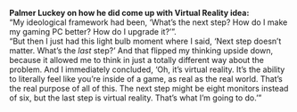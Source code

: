 
**Palmer Luckey on how he did come up with Virtual Reality idea:**  
“My ideological framework had been, ‘What’s the next step? How do I make my gaming PC better? How do I upgrade it?’”.  
“But then I just had this light bulb moment where I said, ‘Next step doesn’t matter. What’s the _last_ step?’ And that flipped my thinking upside down, because it allowed me to think in just a totally different way about the problem. And I immediately concluded, ‘Oh, it’s virtual reality. It’s the ability to literally feel like you’re inside of a game, as real as the real world. That’s the real purpose of all of this. The next step might be eight monitors instead of six, but the last step is virtual reality. That’s what I’m going to do.’”

